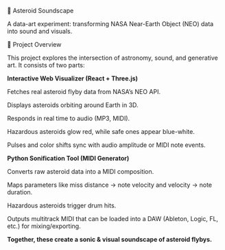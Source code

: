 🌌 Asteroid Soundscape

A data-art experiment: transforming NASA Near-Earth Object (NEO) data into sound and visuals.


🚀 Project Overview

This project explores the intersection of astronomy, sound, and generative art.
It consists of two parts:

**Interactive Web Visualizer (React + Three.js)**

  Fetches real asteroid flyby data from NASA’s NEO API.

  Displays asteroids orbiting around Earth in 3D.

  Responds in real time to audio (MP3, MIDI).

  Hazardous asteroids glow red, while safe ones appear blue-white.

  Pulses and color shifts sync with audio amplitude or MIDI note events.

**Python Sonification Tool (MIDI Generator)**

  Converts raw asteroid data into a MIDI composition.

  Maps parameters like miss distance → note velocity and velocity → note duration.
  
  Hazardous asteroids trigger drum hits.

  Outputs multitrack MIDI that can be loaded into a DAW (Ableton, Logic, FL, etc.) for mixing/exporting.

**Together, these create a sonic & visual soundscape of asteroid flybys.**
